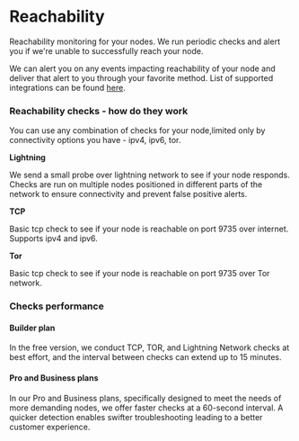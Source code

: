# Reachability

Reachability monitoring for your nodes. We run periodic checks and alert you if we're unable to successfully reach your node.

We can alert you on any events impacting reachability of your node and deliver that alert to you through your favorite method. List of supported integrations can be found [here](../integrations/).



### Reachability checks - how do they work&#x20;

You can use any combination of checks for your node,limited only by connectivity options you have - ipv4, ipv6, tor.

**Lightning**

We send a small probe over lightning network to see if your node responds. Checks are run on multiple nodes positioned in different parts of the network to ensure connectivity and prevent false positive alerts.

**TCP**

Basic tcp check to see if your node is reachable on port 9735 over internet. Supports ipv4 and ipv6.

**Tor**

Basic tcp check to see if your node is reachable on port 9735 over Tor network.



### Checks performance

#### Builder plan

In the free version, we conduct TCP, TOR, and Lightning Network checks at best effort, and the interval between checks can extend up to 15 minutes.

#### Pro and Business plans

In our Pro and Business plans, specifically designed to meet the needs of more demanding nodes, we offer faster checks at a 60-second interval. A quicker detection enables swifter troubleshooting leading to a better customer experience.




